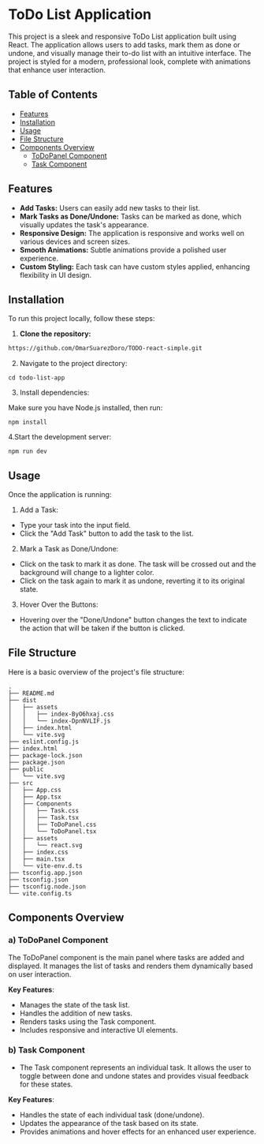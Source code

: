 # ToDo List Application

This project is a sleek and responsive ToDo List application built using React. The application allows users to add tasks, mark them as done or undone, and visually manage their to-do list with an intuitive interface. The project is styled for a modern, professional look, complete with animations that enhance user interaction.

## Table of Contents

- [Features](#features)
- [Installation](#installation)
- [Usage](#usage)
- [File Structure](#file-structure)
- [Components Overview](#components-overview)
  - [ToDoPanel Component](#todopanel-component)
  - [Task Component](#task-component)

## Features

- **Add Tasks:** Users can easily add new tasks to their list.
- **Mark Tasks as Done/Undone:** Tasks can be marked as done, which visually updates the task's appearance.
- **Responsive Design:** The application is responsive and works well on various devices and screen sizes.
- **Smooth Animations:** Subtle animations provide a polished user experience.
- **Custom Styling:** Each task can have custom styles applied, enhancing flexibility in UI design.

## Installation

To run this project locally, follow these steps:

1. **Clone the repository:**

```bash
https://github.com/OmarSuarezDoro/TODO-react-simple.git
```

2. Navigate to the project directory:
```
cd todo-list-app
```

3. Install dependencies:

Make sure you have Node.js installed, then run:
```
npm install
```

4.Start the development server:
```
npm run dev
```

## Usage
Once the application is running:

1. Add a Task:
- Type your task into the input field.
- Click the "Add Task" button to add the task to the list.

2. Mark a Task as Done/Undone:
- Click on the task to mark it as done. The task will be crossed out and the background will change to a lighter color.
- Click on the task again to mark it as undone, reverting it to its original state.

3. Hover Over the Buttons:
- Hovering over the "Done/Undone" button changes the text to indicate the action that will be taken if the button is clicked.

## File Structure
Here is a basic overview of the project's file structure:

```arduino
.
├── README.md
├── dist
│   ├── assets
│   │   ├── index-ByO6hxaj.css
│   │   └── index-DpnNVLIF.js
│   ├── index.html
│   └── vite.svg
├── eslint.config.js
├── index.html
├── package-lock.json
├── package.json
├── public
│   └── vite.svg
├── src
│   ├── App.css
│   ├── App.tsx
│   ├── Components
│   │   ├── Task.css
│   │   ├── Task.tsx
│   │   ├── ToDoPanel.css
│   │   └── ToDoPanel.tsx
│   ├── assets
│   │   └── react.svg
│   ├── index.css
│   ├── main.tsx
│   └── vite-env.d.ts
├── tsconfig.app.json
├── tsconfig.json
├── tsconfig.node.json
└── vite.config.ts
```

## Components Overview
### a) ToDoPanel Component
The ToDoPanel component is the main panel where tasks are added and displayed. It manages the list of tasks and renders them dynamically based on user interaction.

**Key Features**:
- Manages the state of the task list.
- Handles the addition of new tasks.
- Renders tasks using the Task component.
- Includes responsive and interactive UI elements.


### b) Task Component
- The Task component represents an individual task. It allows the user to toggle between done and undone states and provides visual feedback for these states.

**Key Features**:
- Handles the state of each individual task (done/undone).
- Updates the appearance of the task based on its state.
- Provides animations and hover effects for an enhanced user experience.
